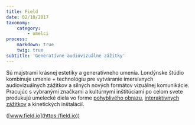 ```yaml
---
title: Field
date: 02/10/2017
taxonomy:
    category:
        - umelci
process:
    markdown: true
    twig: true
subtitle: 'Generatívne audiovizuálne zážitky'
---
```


Sú majstrami krásnej estetiky a generatívneho umenia. Londýnske štúdio kombinuje umenie + technológiu pre vytváranie imersívnych audiovizuálnych zážitkov a silných nových formátov vizuálnej komunikácie. 
Pracujúc s vybranými značkami a kultúrnymi inštitúciami po celom svete produkujú umelecké diela vo forme [pohyblivého obrazu](https://www.field.io/moving-image/), [interaktívnych zážitkov](https://www.field.io/interactive/) a kinetických inštalácií.

([www.field.io](https:/field.io))




